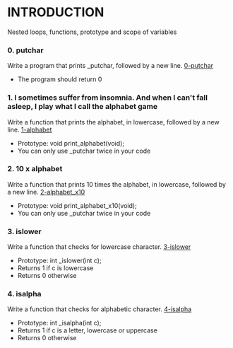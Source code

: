 # INTRODUCTION
Nested loops, functions, prototype and scope of variables

### 0. putchar
Write a program that prints _putchar, followed by a new line. [0-putchar](./0-putchar.c)
- The program should return 0

### 1. I sometimes suffer from insomnia. And when I can't fall asleep, I play what I call the alphabet game
Write a function that prints the alphabet, in lowercase, followed by a new line. [1-alphabet](./1-alphabet.c)
- Prototype: void print_alphabet(void);
- You can only use _putchar twice in your code

### 2. 10 x alphabet
Write a function that prints 10 times the alphabet, in lowercase, followed by a new line. [2-alphabet_x10](./2-alphabet_x10.c)
- Prototype: void print_alphabet_x10(void);
- You can only use _putchar twice in your code

### 3. islower
Write a function that checks for lowercase character. [3-islower](./3-islower.c)
- Prototype: int _islower(int c);
- Returns 1 if c is lowercase
- Returns 0 otherwise

### 4. isalpha
Write a function that checks for alphabetic character. [4-isalpha](./4-isalpha.c)
- Prototype: int _isalpha(int c);
- Returns 1 if c is a letter, lowercase or uppercase
- Returns 0 otherwise
